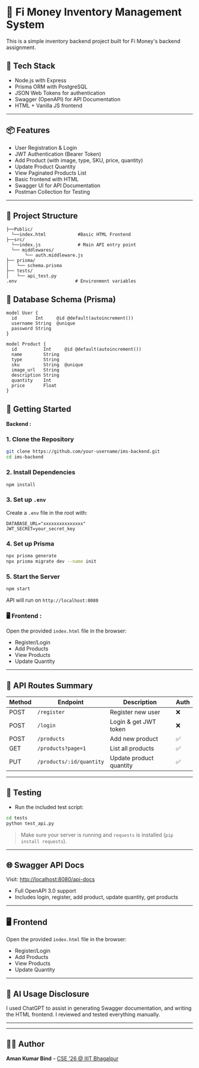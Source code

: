 # 🛒 Fi Money Inventory Management System

This is a simple inventory backend project built for Fi Money's backend assignment.

## 🔧 Tech Stack

- Node.js with Express
- Prisma ORM with PostgreSQL
- JSON Web Tokens for authentication
- Swagger (OpenAPI) for API Documentation
- HTML + Vanilla JS frontend

---

## 📦 Features

- User Registration & Login
- JWT Authentication (Bearer Token)
- Add Product (with image, type, SKU, price, quantity)
- Update Product Quantity
- View Paginated Products List
- Basic frontend with HTML
- Swagger UI for API Documentation
- Postman Collection for Testing

---
## 📁 Project Structure

```
├──Public/
  └──index.html            #Basic HTML Frontend
├──src/
  └──index.js              # Main API entry point
  └── middlewares/
       └── auth.middleware.js
├── prisma/
│   └── schema.prisma
├── tests/
│   └── api_test.py
.env                      # Environment variables
```

## 📂 Database Schema (Prisma)

```
model User {
  id       Int     @id @default(autoincrement())
  username String  @unique
  password String
}

model Product {
  id          Int     @id @default(autoincrement())
  name        String
  type        String
  sku         String  @unique
  image_url   String   
  description String
  quantity    Int
  price       Float
}
```

## 🚀 Getting Started
 #### Backend :
### 1. Clone the Repository

```bash
git clone https://github.com/your-username/ims-backend.git
cd ims-backend
```

### 2. Install Dependencies

```bash
npm install
```

### 3. Set up `.env`

Create a `.env` file in the root with:

```env
DATABASE_URL="xxxxxxxxxxxxxxx"
JWT_SECRET=your_secret_key
```

### 4. Set up Prisma

```bash
npx prisma generate
npx prisma migrate dev --name init
```

### 5. Start the Server

```bash
npm start
```

API will run on `http://localhost:8080`

### 🖥️ Frontend :

Open the provided `index.html` file in the browser:

- Register/Login
- Add Products
- View Products
- Update Quantity
---

## 🔁 API Routes Summary

| Method | Endpoint                     | Description                  | Auth |
|--------|------------------------------|------------------------------|------|
| POST   | `/register`                  | Register new user            | ❌   |
| POST   | `/login`                     | Login & get JWT token        | ❌   |
| POST   | `/products`                  | Add new product              | ✅   |
| GET    | `/products?page=1`           | List all products            | ✅   |
| PUT    | `/products/:id/quantity`     | Update product quantity      | ✅   |

---
## 🧪 Testing

- Run the included test script:

```bash
cd tests
python test_api.py
```

> Make sure your server is running and `requests` is installed (`pip install requests`).

---

## 🌐 Swagger API Docs

Visit: [http://localhost:8080/api-docs](http://localhost:8080/api-docs)

- Full OpenAPI 3.0 support
- Includes login, register, add product, update quantity, get products

---

## 🖥️ Frontend 

Open the provided `index.html` file in the browser:

- Register/Login
- Add Products
- View Products
- Update Quantity

---

## 🧠 AI Usage Disclosure

I used ChatGPT to assist in generating Swagger documentation, and writing the HTML frontend. I reviewed and tested everything manually.

---

---

## 👨‍💻 Author

**Aman Kumar Bind** – [CSE '26 @ IIIT Bhagalpur](https://github.com/amanbind898)

